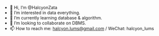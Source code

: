 - 👋 Hi, I’m @HalcyonZata
- 👀 I’m interested in data everything.
- 🌱 I’m currently learning database & algorithm.
- 💞️ I’m looking to collaborate on DBMS.
- 📫 How to reach me:  halcyon.lums@gmail.com / WeChat: halcyon_lums

<!---
HalcyonZata/HalcyonZata is a ✨ special ✨ repository because its `README.md` (this file) appears on your GitHub profile.
You can click the Preview link to take a look at your changes.
--->
